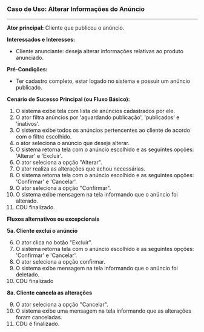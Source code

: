 ### Caso de Uso: Alterar Informações do Anúncio
---
**Ator principal:** Cliente que publicou o anúncio.

**Interessados e Interesses:**
- Cliente anunciante: deseja alterar informações relativas ao produto anunciado.

**Pré-Condições:**
- Ter cadastro completo, estar logado no sistema e possuir um anúncio publicado.

**Cenário de Sucesso Principal (ou Fluxo Básico):**

1. O sistema exibe tela com lista de anúncios cadastrados por ele.
2. O ator filtra anúncios por 'aguardando publicação', 'publicados' e 'inativos'.
3. O sistema exibe todos os anúncios pertencentes ao cliente de acordo com o filtro escolhido.
4. o ator seleciona o anúncio que deseja alterar.
5. O sistema retorna tela com o anúncio escolhido e as seguintes opções: 'Alterar' e 'Excluir'.
6. O ator seleciona a opção "Alterar".
7. O ator realiza as alterações que achou necessárias.
8. O sistema retorna tela com o anúncio escolhido e as seguintes opções: 'Confirmar' e 'Cancelar'.
9. O ator seleciona a opção "Confirmar".
10. O sistema exibe mensagem na tela informando que o anúncio foi alterado.
11. CDU finalizado.

**Fluxos alternativos ou excepcionais**

**5a. Cliente exclui o anúncio**

6. O ator clica no botão "Excluir".
7. O sistema retorna tela com o anúncio escolhido e as seguintes opções: 'Confirmar' e 'Cancelar'.
8. O ator seleciona a opção confirmar.
9. O sistema exibe mensagem na tela informando que o anúncio foi deletado.
10. CDU finalizado

**8a. Cliente cancela as alterações**

9. O ator seleciona a opção "Cancelar".
10. O sistema exibe uma mensagem na tela informando que as alterações foram canceladas.
11. CDU é finalizado.